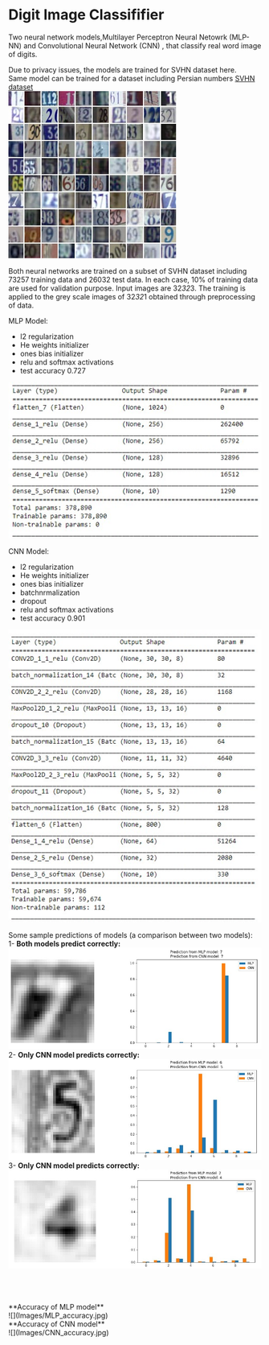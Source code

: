 # Digit Image Classififier
Two neural network models,Multilayer Perceptron Neural Netowrk (MLP-NN) and Convolutional Neural Network (CNN) , that classify real word image of digits.

Due to privacy issues, the models are trained for SVHN dataset here. <br>
Same model can be trained for a dataset including Persian numbers
[SVHN dataset](http://ufldl.stanford.edu/housenumbers/) <br>
![](Images/Numbers.jpg)

Both neural networks are trained on a subset of SVHN dataset including 73257 training data and 26032 test data. In each case, 10% of training data are used for validation purpose.
Input images are 32*32*3. The training is applied to the grey scale images of 32*32*1 obtained through preprocessing of data.

MLP Model:
* l2 regularization
* He weights initializer
* ones bias initializer
* relu and softmax activations
* test accuracy 0.727

![](Images/MLP_Summary.jpg)

CNN Model:
* l2 regularization
* He weights initializer
* ones bias initializer
* batchnrmalization
* dropout
* relu and softmax activations
* test accuracy 0.901 

![](Images/CNN_Summary.jpg)


Some sample predictions of models (a comparison between two models): <br>
1- **Both models predict correctly:** <br>
![](Images/Sample_output_1.jpg)
 <br>
 2- **Only CNN model predicts correctly:**<br>
![](Images/Sample_output_2.jpg)
 <br>
 3- **Only CNN model predicts correctly:**<br>
![](Images/Sample_output_3.jpg)

<br>
<br>
<br>
**Accuracy of MLP model** <br>
![](Images/MLP_accuracy.jpg)
<br>
**Accuracy of CNN model** <br>
![](Images/CNN_accuracy.jpg)
